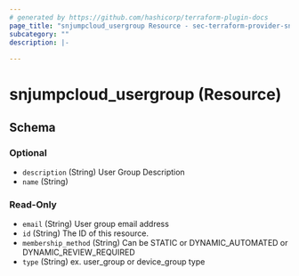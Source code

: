 ```yaml
---
# generated by https://github.com/hashicorp/terraform-plugin-docs
page_title: "snjumpcloud_usergroup Resource - sec-terraform-provider-snjumpcloud"
subcategory: ""
description: |-
  
---
```


# snjumpcloud_usergroup (Resource)





<!-- schema generated by tfplugindocs -->
## Schema

### Optional

- `description` (String) User Group Description
- `name` (String)

### Read-Only

- `email` (String) User group email address
- `id` (String) The ID of this resource.
- `membership_method` (String) Can be STATIC or DYNAMIC_AUTOMATED or DYNAMIC_REVIEW_REQUIRED
- `type` (String) ex. user_group or device_group type
